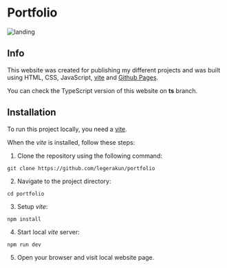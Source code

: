 # Portfolio 

![landing](https://raw.githubusercontent.com/legerakun/portfolio/main/assets/readme.png)

## Info

This website was created for publishing my different projects and was built using HTML, CSS, JavaScript, [vite](https://vitejs.dev/) and [Github Pages](https://pages.github.com/).

You can check the TypeScript version of this website on **ts** branch.

## Installation

To run this project locally, you need a [vite](https://vitejs.dev/).

When the *vite* is installed, follow these steps:

1. Clone the repository using the following command:
   
```
git clone https://github.com/legerakun/portfolio
```

2. Navigate to the project directory:

```
cd portfolio
```

3. Setup *vite*:

```
npm install
```

4. Start local *vite* server:

```
npm run dev
```

5. Open your browser and visit local website page.

